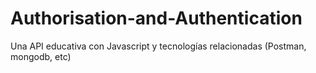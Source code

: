 # Authorisation-and-Authentication
Una API educativa con Javascript y tecnologías relacionadas (Postman, mongodb, etc)
